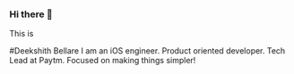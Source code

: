 ### Hi there 👋

This is 

#Deekshith Bellare
I am an iOS engineer. Product oriented developer. Tech Lead at Paytm. Focused on making things simpler!


<!--
**deekshithbellare/deekshithbellare** is a ✨ _special_ ✨ repository because its `README.md` (this file) appears on your GitHub profile.

Here are some ideas to get you started:

- 🔭 I’m currently working on ...
- 🌱 I’m currently learning ...
- 👯 I’m looking to collaborate on ...
- 🤔 I’m looking for help with ...
- 💬 Ask me about ...
- 📫 How to reach me: ...
- 😄 Pronouns: ...
- ⚡ Fun fact: ...
-->
